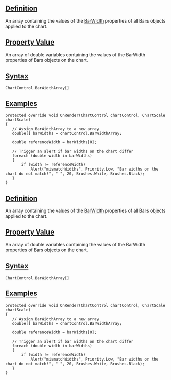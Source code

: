 ## [Definition](https://developer.ninjatrader.com/docs/desktop/barwidtharray\#definition)

An array containing the values of the [BarWidth](https://developer.ninjatrader.com/docs/desktop/barwidth) properties of all Bars objects applied to the chart.

## [Property Value](https://developer.ninjatrader.com/docs/desktop/barwidtharray\#property-value)

An array of double variables containing the values of the BarWidth properties of Bars objects on the chart.

## [Syntax](https://developer.ninjatrader.com/docs/desktop/barwidtharray\#syntax)

`ChartControl.BarWidthArray[]`

## [Examples](https://developer.ninjatrader.com/docs/desktop/barwidtharray\#examples)

```jsx-150469391 csharp
protected override void OnRender(ChartControl chartControl, ChartScale chartScale)
{
   // Assign BarWidthArray to a new array
   double[] barWidths = chartControl.BarWidthArray;

   double referenceWidth = barWidths[0];

   // Trigger an alert if bar widths on the chart differ
   foreach (double width in barWidths)
   {
       if (width != referenceWidth)
           Alert("mismatchWidths", Priority.Low, "Bar widths on the chart do not match!", " ", 20, Brushes.White, Brushes.Black);
   }
}

```

## [Definition](https://developer.ninjatrader.com/docs/desktop/barwidtharray\#definition)

An array containing the values of the [BarWidth](https://developer.ninjatrader.com/docs/desktop/barwidth) properties of all Bars objects applied to the chart.

## [Property Value](https://developer.ninjatrader.com/docs/desktop/barwidtharray\#property-value)

An array of double variables containing the values of the BarWidth properties of Bars objects on the chart.

## [Syntax](https://developer.ninjatrader.com/docs/desktop/barwidtharray\#syntax)

`ChartControl.BarWidthArray[]`

## [Examples](https://developer.ninjatrader.com/docs/desktop/barwidtharray\#examples)

```jsx-150469391 csharp
protected override void OnRender(ChartControl chartControl, ChartScale chartScale)
{
   // Assign BarWidthArray to a new array
   double[] barWidths = chartControl.BarWidthArray;

   double referenceWidth = barWidths[0];

   // Trigger an alert if bar widths on the chart differ
   foreach (double width in barWidths)
   {
       if (width != referenceWidth)
           Alert("mismatchWidths", Priority.Low, "Bar widths on the chart do not match!", " ", 20, Brushes.White, Brushes.Black);
   }
}

```